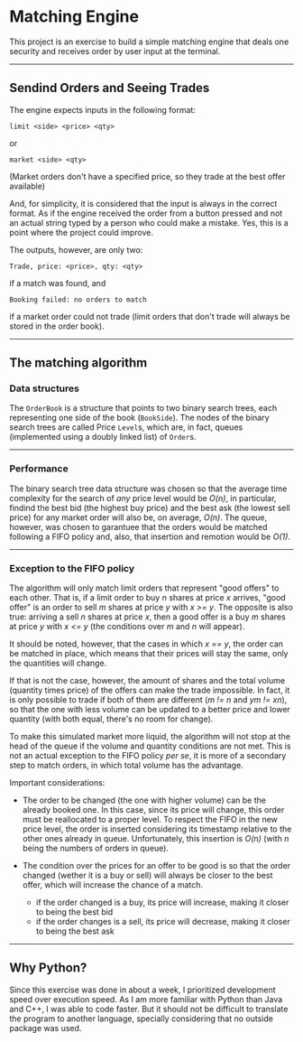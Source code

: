 # Matching Engine

This project is an exercise to build a simple matching engine that deals one security and receives order by user input at the terminal.

---

## Sendind Orders and Seeing Trades

The engine expects inputs in the following format:

```
limit <side> <price> <qty>
```

or

```
market <side> <qty>
```

(Market orders don't have a specified price, so they trade at the best offer available)

And, for simplicity, it is considered that the input is always in the correct format. As if the engine received the order from a button pressed and not an actual string typed by a person who could make a mistake. Yes, this is a point where the project could improve.

The outputs, however, are only two:

```
Trade, price: <price>, qty: <qty>
```

if a match was found, and

```
Booking failed: no orders to match
```

if a market order could not trade (limit orders that don't trade will always be stored in the order book).

---

## The matching algorithm

### Data structures

The `OrderBook` is a structure that points to two binary search trees, each representing one side of the book (`BookSide`). The nodes of the binary search trees are called Price `Level`s, which are, in fact, queues (implemented using a doubly linked list) of `Order`s.

---

### Performance

The binary search tree data structure was chosen so that the average time complexity for the search of *any* price level would be _O(n)_, in particular, findind the best bid (the highest buy price) and the best ask (the lowest sell price) for any market order will also be, on average, _O(n)_.
The queue, however, was chosen to garantuee that the orders would be matched following a FIFO policy and, also, that insertion and remotion would be _O(1)_.

---

### Exception to the FIFO policy

The algorithm will only match limit orders that represent "good offers" to each other. That is, if a limit order to buy _n_ shares at price _x_ arrives, "good offer" is an order to sell _m_ shares at price _y_ with _x >= y_. The opposite is also true: arriving a sell _n_ shares at price _x_, then a good offer is a buy _m_ shares at price _y_ with _x <= y_ (the conditions over _m_ and _n_ will appear).

It should be noted, however, that the cases in which _x == y_, the order can be matched in place, which means that their prices will stay the same, only the quantities will change.

If that is not the case, however, the amount of shares and the total volume (quantity times price) of the offers can make the trade impossible. In fact, it is only possible to trade if both of them are different (_m != n_ and _ym != xn_), so that the one with less volume can be updated to a better price and lower quantity (with both equal, there's no room for change).

To make this simulated market more liquid, the algorithm will not stop at the head of the queue if the volume and quantity conditions are not met. This is not an actual exception to the FIFO policy *per se*, it is more of a secondary step to match orders, in which total volume has the advantage.

Important considerations:

* The order to be changed (the one with higher volume) can be the already booked one. In this case, since its price will change, this order must be reallocated to a proper level. To respect the FIFO in the new price level, the order is inserted considering its timestamp relative to the other ones already in queue. Unfortunately, this insertion is _O(n)_ (with _n_ being the numbers of orders in queue).

* The condition over the prices for an offer to be good is so that the order changed (wether it is a buy or sell) will always be closer to the best offer, which will increase the chance of a match.
  * if the order changed is a buy, its price will increase, making it closer to being the best bid
  * if the order changes is a sell, its price will decrease, making it closer to being the best ask

---

## Why Python?

Since this exercise was done in about a week, I prioritized development speed over execution speed. As I am more familiar with Python than Java and C++, I was able to code faster. But it should not be difficult to translate the program to another language, specially considering that no outside package was used.
